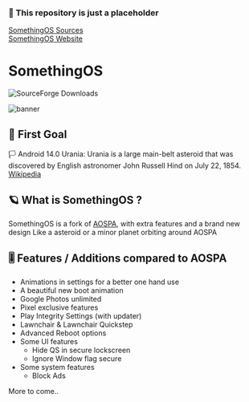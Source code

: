 ### 🚧 This repository is just a placeholder
[SomethingOS Sources](https://github.com/SomethingOS)\
[SomethingOS Website](https://somethingos.com)

# SomethingOS
![SourceForge Downloads](https://img.shields.io/sourceforge/dt/somethingos)

![banner](https://raw.githubusercontent.com/SomethingOS/.github/main/illustrations/14.0/SomethingOS.png)


## 🚀 First Goal
🏳️ Android 14.0 Urania: Urania is a large main-belt asteroid that was discovered by English astronomer John Russell Hind on July 22, 1854. [Wikipedia](https://en.wikipedia.org/wiki/30_Urania)

## 🪐 What is SomethingOS ?
SomethingOS is a fork of [AOSPA](https://github.com/aospa), with extra features and a brand new design
Like a asteroid or a minor planet orbiting around AOSPA 

## 🎚️ Features / Additions compared to AOSPA
- Animations in settings for a better one hand use
- A beautiful new boot animation
- Google Photos unlimited
- Pixel exclusive features
- Play Integrity Settings (with updater)
- Lawnchair & Lawnchair Quickstep
- Advanced Reboot options
- Some UI features
  - Hide QS in secure lockscreen
  - Ignore Window flag secure
- Some system features
  - Block Ads
 
More to come..



